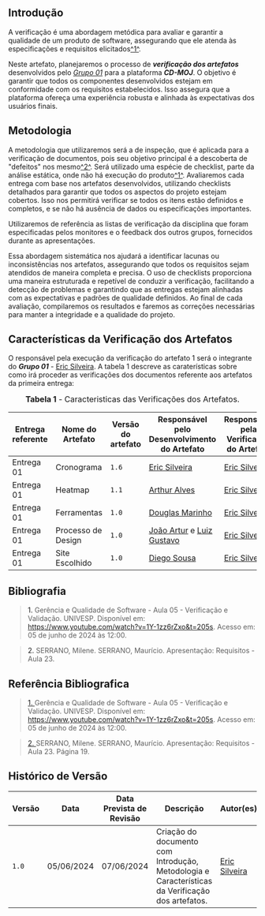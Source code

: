 ## <a>Introdução</a>

A verificação é uma abordagem metódica para avaliar e garantir a qualidade de um produto de software, assegurando que ele atenda às especificações e requisitos elicitados<a id="anchor_1" href="#REF1">^1^</a>.

Neste artefato, planejaremos o processo de <b>*verificação dos artefatos*</b> desenvolvidos pelo <a href="https://interacao-humano-computador.github.io/2024.1-CD-MOJ/">*Grupo 01*</a> para a plataforma <b>*CD-MOJ*</b>. O objetivo é garantir que todos os componentes desenvolvidos estejam em conformidade com os requisitos estabelecidos. Isso assegura que a plataforma ofereça uma experiência robusta e alinhada às expectativas dos usuários finais.

## <a>Metodologia</a>

A metodologia que utilizaremos será a de inspeção, que é aplicada para a verificação de documentos, pois seu objetivo principal é a descoberta de "defeitos" nos mesmo<a id="anchor_2" href="#REF2">^2^</a>. Será utilizado uma espécie de checklist, parte da análise estática, onde não há execução do produto<a id="anchor_1" href="#REF1">^1^</a>. Avaliaremos cada entrega com base nos artefatos desenvolvidos, utilizando checklists detalhados para garantir que todos os aspectos do projeto estejam cobertos. Isso nos permitirá verificar se todos os itens estão definidos e completos, e se não há ausência de dados ou especificações importantes. 

Utilizaremos de referência as listas de verificação da disciplina que foram especificadas pelos monitores e o feedback dos outros grupos, fornecidos durante as apresentações.

Essa abordagem sistemática nos ajudará a identificar lacunas ou inconsistências nos artefatos, assegurando que todos os requisitos sejam atendidos de maneira completa e precisa. O uso de checklists proporciona uma maneira estruturada e repetível de conduzir a verificação, facilitando a detecção de problemas e garantindo que as entregas estejam alinhadas com as expectativas e padrões de qualidade definidos. Ao final de cada avaliação, compilaremos os resultados e faremos as correções necessárias para manter a integridade e a qualidade do projeto.

## <a> Características da Verificação dos Artefatos </a>

O responsável pela execução da verificação do artefato 1 será o integrante do <b>*Grupo 01*</b> - [Eric Silveira](https://github.com/ericbky). A tabela 1 descreve as caraterísticas sobre como irá proceder as verificações dos documentos referente aos artefatos da primeira entrega:

<font size="3"><p style="text-align: center"><b>Tabela 1</b> - Caracteristicas das Verificações dos Artefatos.</p></font>
<center>

|**Entrega referente**|**Nome do Artefato**|**Versão do artefato**|**Responsável pelo Desenvolvimento do Artefato**|**Responsável pela Verificação do Artefato**|
|---------|---------|---------|-----------|------------------|
|Entrega 01|Cronograma|`1.6`|[Eric Silveira](https://github.com/ericbky)|[Eric Silveira](https://github.com/ericbky)|
|Entrega 01|Heatmap|`1.1`|[Arthur Alves](https://github.com/Arthrok)|[Eric Silveira](https://github.com/ericbky)|
|Entrega 01|Ferramentas|`1.0`|[Douglas Marinho](https://github.com/M4RINH0)|[Eric Silveira](https://github.com/ericbky)|
|Entrega 01|Processo de Design|`1.0`|[João Artur](https://github.com/joao-artl) e [Luiz Gustavo](https://github.com/LuizGust4vo)|[Eric Silveira](https://github.com/ericbky)|
|Entrega 01|Site Escolhido|`1.0`|[Diego Sousa](https://github.com/DiegoSousaLeite)|[Eric Silveira](https://github.com/ericbky)|

</center>


## <a>Bibliografia</a>
> <a>1. </a>Gerência e Qualidade de Software - Aula 05 - Verificação e Validação. UNIVESP. Disponível em: <https://www.youtube.com/watch?v=1Y-1zz6rZxo&t=205s>. Acesso em: 05 de junho de 2024 às 12:00.

> <a>2. </a>SERRANO, Milene. SERRANO, Maurício. Apresentação: Requisitos - Aula 23.

## <a>Referência Bibliografica</a>
> <a id="REF1" href="#anchor_1">1. </a>Gerência e Qualidade de Software - Aula 05 - Verificação e Validação. UNIVESP. Disponível em: <https://www.youtube.com/watch?v=1Y-1zz6rZxo&t=205s>. Acesso em: 05 de junho de 2024 às 12:00.

> <a id="REF2" href="#anchor_2">2. </a>SERRANO, Milene. SERRANO, Maurício. Apresentação: Requisitos - Aula 23. Página 19.

## <a>Histórico de Versão</a>

| Versão| Data | Data Prevista de Revisão| Descrição  | Autor(es)  | Revisor(es) |
| ------- | ------ | ------ | ------- | -------- | -------- |
| `1.0` | 05/06/2024 | 07/06/2024 | Criação do documento com Introdução, Metodologia e Características da Verificação dos artefatos. | [Eric Silveira](https://github.com/ericbky)|[João Artur](https://github.com/joao-artl) e [Arthur Alves](https://github.com/Arthrok)|
